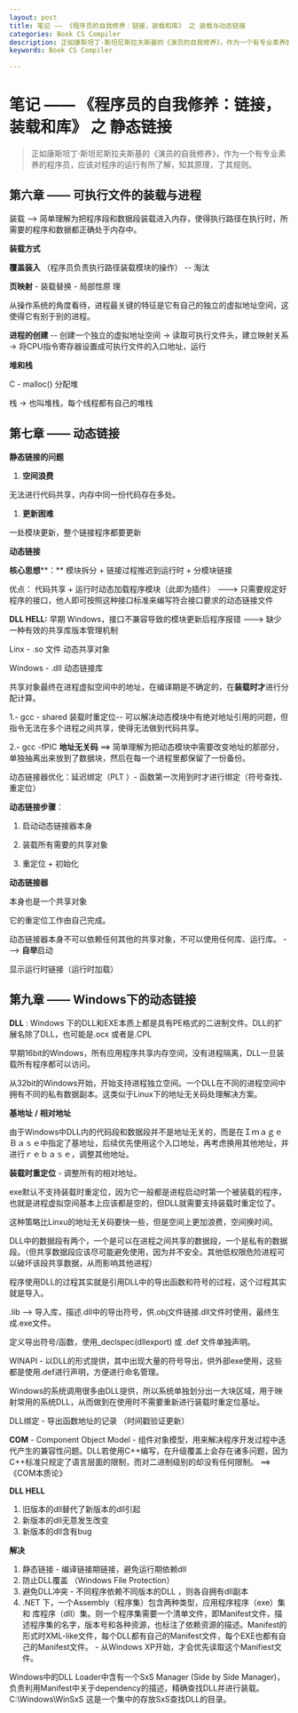 ```yaml
---
layout: post
title: 笔记 —— 《程序员的自我修养：链接，装载和库》 之 装载与动态链接
categories: Book CS Compiler
description: 正如康斯坦丁·斯坦尼斯拉夫斯基的《演员的自我修养》，作为一个有专业素养的程序员，应该对程序的运行有所了解。
keywords: Book CS Compiler

---
```


# 笔记 —— 《程序员的自我修养：链接，装载和库》 之 静态链接

> 正如康斯坦丁·斯坦尼斯拉夫斯基的《演员的自我修养》，作为一个有专业素养的程序员，应该对程序的运行有所了解，知其原理，了其规则。



## 第六章 —— 可执行文件的装载与进程

装载 --> 简单理解为把程序段和数据段装载进入内存，使得执行路径在执行时，所需要的程序和数据都正确处于内存中。

**装载方式**

**覆盖装入** （程序员负责执行路径装载模块的操作） -- 淘汰

**页映射** - 装载替换 - 局部性原 理 

 

从操作系统的角度看待，进程最关键的特征是它有自己的独立的虚拟地址空间，这使得它有别于别的进程。

**进程的创建** --  创建一个独立的虚拟地址空间 -> 读取可执行文件头，建立映射关系 -> 将CPU指令寄存器设置成可执行文件的入口地址，运行

 

**堆和栈**

C - malloc() 分配堆

栈 -> 也叫堆栈，每个线程都有自己的堆栈



## 第七章 —— 动态链接

**静态链接的问题**

1. **空间浪费**

无法进行代码共享，内存中同一份代码存在多处。

1. **更新困难**

一处模块更新，整个链接程序都要更新

 

**动态链接**

**核心思想****：** 模块拆分 + 链接过程推迟到运行时 + 分模块链接

优点： 代码共享 + 运行时动态加载程序模块（此即为插件） ---> 只需要规定好程序的接口，他人即可按照这种接口标准来编写符合接口要求的动态链接文件

 

**DLL HELL:** 早期 Windows，接口不兼容导致的模块更新后程序报错 ---> 缺少一种有效的共享库版本管理机制 

 

Linx - .so 文件 动态共享对象

Windows - .dll 动态链接库

 

共享对象最终在进程虚拟空间中的地址，在编译期是不确定的，在**装载时才**进行分配计算。

1.- gcc - shared  装载时重定位-- 可以解决动态模块中有绝对地址引用的问题，但指令无法在多个进程之间共享，使得无法做到代码共享。

2.- gcc -fPIC **地址无关码** ==> 简单理解为把动态模块中需要改变地址的那部分，单独抽离出来放到了数据块，然后在每一个进程里都保留了一份备份。

 

动态链接器优化：延迟绑定（PLT ）- 函数第一次用到时才进行绑定（符号查找、重定位）

 

**动态链接步骤**：

1. 启动动态链接器本身

2. 装载所有需要的共享对象

3. 重定位 + 初始化
     

**动态链接器**

本身也是一个共享对象

它的重定位工作由自己完成。

动态链接器本身不可以依赖任何其他的共享对象，不可以使用任何库、运行库。 ---> **自举**启动



显示运行时链接（运行时加载）



## 第九章 —— Windows下的动态链接

**DLL** : Windows 下的DLL和EXE本质上都是具有PE格式的二进制文件。DLL的扩展名除了DLL，也可能是.ocx 或者是.CPL 

 

早期16bit的Windows，所有应用程序共享内存空间，没有进程隔离，DLL一旦装载所有程序都可以访问。

从32bit的Windows开始，开始支持进程独立空间。一个DLL在不同的进程空间中拥有不同的私有数据副本。这类似于Linux下的地址无关码处理解决方案。

 

**基地址** **/** **相对地址**

由于Windows中DLL内的代码段和数据段并不是地址无关的，而是在ＩｍａｇｅＢａｓｅ中指定了基地址，后续优先使用这个入口地址，再考虑换用其他地址，并进行ｒｅｂａｓｅ，调整其他地址。

**装载时重定位** - 调整所有的相对地址。

exe默认不支持装载时重定位，因为它一般都是进程启动时第一个被装载的程序，也就是进程虚拟空间基本上应该都是空的，但DLL就需要支持装载时重定位了。

这种策略比Linxu的地址无关码要快一些，但是空间上更加浪费，空间换时间。

 

DLL中的数据段有两个，一个是可以在进程之间共享的数据段，一个是私有的数据段。（但共享数据段应该尽可能避免使用，因为并不安全。其他低权限危险进程可以破坏该段共享数据，从而影响其他进程）

 

程序使用DLL的过程其实就是引用DLL中的导出函数和符号的过程，这个过程其实就是导入。

 

.lib --> 导入库，描述.dll中的导出符号，供.obj文件链接.dll文件时使用，最终生成.exe文件。

 

定义导出符号/函数，使用_declspec(dllexport) 或 .def 文件单独声明。

WINAPI - 以DLL的形式提供，其中出现大量的符号导出，供外部exe使用，这些都是使用.def进行声明，方便进行命名管理。

 

Windows的系统调用很多由DLL提供，所以系统单独划分出一大块区域，用于映射常用的系统DLL，从而做到在使用时不需要重新进行装载时重定位基址。

DLL绑定 - 导出函数地址的记录 （时间戳验证更新）

 

**COM** - Component Object Model - 组件对象模型，用来解决程序开发过程中迭代产生的兼容性问题。DLL若使用C++编写，在升级覆盖上会存在诸多问题，因为C++标准只规定了语言层面的限制，而对二进制级别的却没有任何限制。 ==> 《COM本质论》

 

**DLL HELL** 

1. 旧版本的dll替代了新版本的dll引起
2. 新版本的dll无意发生改变
3. 新版本的dll含有bug

**解决**

1. 静态链接 - 编译链接期链接，避免运行期依赖dll
2. 防止DLL覆盖 （Windows File      Protection）
3. 避免DLL冲突 - 不同程序依赖不同版本的DLL ，则各自拥有dll副本
4. .NET 下，一个Assembly（程序集）包含两种类型，应用程序程序（exe）集 和 库程序（dll）集。则一个程序集需要一个清单文件，即Manifest文件，描述程序集的名字，版本号和各种资源，也标注了依赖资源的描述。Manifest的形式时XML-like文件，每个DLL都有自己的Manifest文件，每个EXE也都有自己的Manifest文件。 - 从Windows XP开始，才会优先读取这个Manifiest文件。

Windows中的DLL Loader中含有一个SxS Manager (Side by Side Manager)，负责利用Manifest中关于dependency的描述，精确查找DLL并进行装载。C:\Windows\WinSxS 这是一个集中的存放SxS查找DLL的目录。

